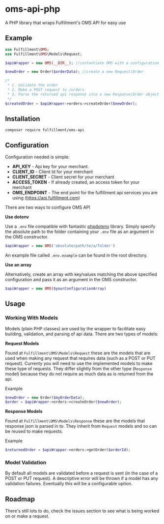 # oms-api-php
A PHP library that wraps Fulfillment's OMS API for easy use

## Example

```php
use Fulfillment\OMS;
use Fulfillment\OMS\Models\Request;

$apiWrapper = new OMS(__DIR__); //instantiate OMS with a configuration file or array of settings

$newOrder = new Order($orderData); //create a new Request\Order

/*
 * 1. Validate the order
 * 2. Make a POST request to /orders
 * 3. Parse the returned api response into a new Response\Order object
 */
$createdOrder = $apiWrapper->orders->createOrder($newOrder);
```

## Installation

```
composer require fulfillment/oms-api
```

## Configuration

Configuration needed is simple:

* **API_KEY** - Api key for your merchant.
* **CLIENT_ID** - Client Id for your merchant
* **CLIENT_SECRET** - Client secret for your merchant
* **ACCESS_TOKEN** - If already created, an access token for your merchant
* **OMS_ENDPOINT** - The end point for the fulfillment api services you are using (https://api.fulfillment.com)

There are two ways to configure OMS API

**Use dotenv**

Use a `.env` file compatible with fantastic [phpdotenv](https://github.com/vlucas/phpdotenv) library. Simply specify the absolute path to the folder containing your `.env` file as an argument in the OMS constructor.

```php
$apiWrapper = new OMS('absolute/path/to/a/folder')
```

An example file called `.env.example` can be found in the root directory.

**Use an array**

Alternatively, create an array with key/values matching the above specified configuration and pass it as an argument in the OMS constructor.

```php
$apiWrapper = new OMS($yourConfigurationArray)
```

## Usage

### Working With Models

Models (plain PHP classes) are used by the wrapper to facilitate easy building, validation, and parsing of api data. There are two types of models:

**Request Models**

Found at `Fulfillment\OMS\Models\Request` these are the models that are used when making any request that requires data (such as a POST or PUT request). Currenty you will need to use the implemented models to make these type of requests. They differ slightly from the other type (`Response` model) because they do not require as much data as is returned from the api.

Example
```php
$newOrder = new Order($myOrderData);
$order = $apiWrapper->orders->createOrder($newOrder);
```

**Response Models**

Found at `Fulfillment\OMS\Models\Response` these are the models that response json is parsed in to. They inherit from `Request` models and so can be reused to make requests.

Example
```php
$returnedOrder = $apiWrapper->orders->getOrder($orderId);
```

### Model Validation

By default all models are validated before a request is sent (in the case of a POST or PUT request). A descriptive error will be thrown if a model has any validation failures. Eventually this will be a configurable option.

## Roadmap

There's still lots to do, check the issues section to see what is being worked on or make a request.